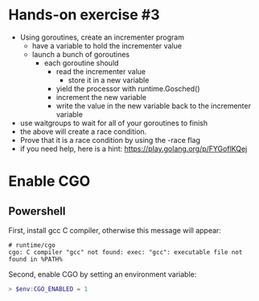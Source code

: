# Hands-on exercise #3

- Using goroutines, create an incrementer program
  - have a variable to hold the incrementer value
  - launch a bunch of goroutines
    - each goroutine should
      - read the incrementer value
        - store it in a new variable
      - yield the processor with runtime.Gosched()
      - increment the new variable
      - write the value in the new variable back to the incrementer
        variable
- use waitgroups to wait for all of your goroutines to finish
- the above will create a race condition.
- Prove that it is a race condition by using the -race flag
- if you need help, here is a hint: https://play.golang.org/p/FYGoflKQej

# Enable CGO

## Powershell

First, install gcc C compiler, otherwise this message will appear:
```
# runtime/cgo
cgo: C compiler "gcc" not found: exec: "gcc": executable file not found in %PATH%
```

Second, enable CGO by setting an environment variable:
```PowerShell
> $env:CGO_ENABLED = 1
```
